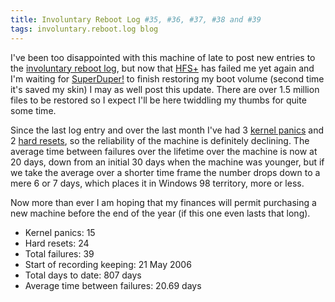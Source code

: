 ```yaml
---
title: Involuntary Reboot Log #35, #36, #37, #38 and #39
tags: involuntary.reboot.log blog
---
```


I've been too disappointed with this machine of late to post new entries to the [involuntary reboot log](/wiki/involuntary_reboot_log), but now that [HFS+](/wiki/HFS%2b) has failed me yet again and I'm waiting for [SuperDuper!](/wiki/SuperDuper%21) to finish restoring my boot volume (second time it's saved my skin) I may as well post this update. There are over 1.5 million files to be restored so I expect I'll be here twiddling my thumbs for quite some time.

Since the last log entry and over the last month I've had 3 [kernel panics](/wiki/kernel_panics) and 2 [hard resets](/wiki/hard_resets), so the reliability of the machine is definitely declining. The average time between failures over the lifetime over the machine is now at 20 days, down from an initial 30 days when the machine was younger, but if we take the average over a shorter time frame the number drops down to a mere 6 or 7 days, which places it in Windows 98 territory, more or less.

Now more than ever I am hoping that my finances will permit purchasing a new machine before the end of the year (if this one even lasts that long).

-   Kernel panics: 15
-   Hard resets: 24
-   Total failures: 39
-   Start of recording keeping: 21 May 2006
-   Total days to date: 807 days
-   Average time between failures: 20.69 days
